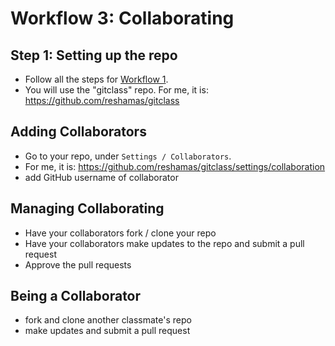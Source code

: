 # Workflow 3:  Collaborating

## Step 1:  Setting up the repo
- Follow all the steps for [Workflow 1](w1_create_update_myrepo.md).
- You will use the "gitclass" repo.  For me, it is:  https://github.com/reshamas/gitclass

## Adding Collaborators
- Go to your repo, under `Settings / Collaborators`.  
- For me, it is:  https://github.com/reshamas/gitclass/settings/collaboration  
- add GitHub username of collaborator
  
## Managing Collaborating
- Have your collaborators fork / clone your repo
- Have your collaborators make updates to the repo and submit a pull request
- Approve the pull requests

## Being a Collaborator
- fork and clone another classmate's repo
- make updates and submit a pull request

  
